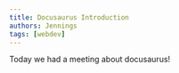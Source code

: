 ```yaml
---
title: Docusaurus Introduction
authors: Jennings
tags: [webdev]
---
```


Today we had a meeting about docusaurus!
